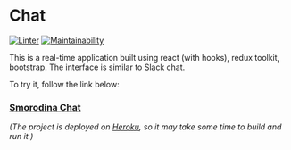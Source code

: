 # Chat
[![Linter](https://github.com/SmorodinaVik/frontend-project-lvl4/actions/workflows/linter.yml/badge.svg)](https://github.com/SmorodinaVik/frontend-project-lvl4/actions/workflows/linter.yml)
[![Maintainability](https://api.codeclimate.com/v1/badges/b786bbdf9dfce327b217/maintainability)](https://codeclimate.com/github/SmorodinaVik/smorodina-chat/maintainability)

This is a real-time application built using react (with hooks), redux toolkit, bootstrap. The interface is similar to Slack chat.

To try it, follow the link below:

### [Smorodina Chat](https://slack-chat-90210.herokuapp.com/)

*(The project is deployed on [Heroku](https://heroku.com/), so it may take some time to build and run it.)*


